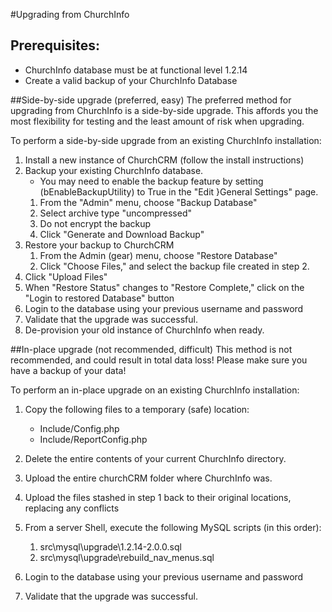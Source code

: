 #Upgrading from ChurchInfo

## Prerequisites:
* ChurchInfo database must be at functional level 1.2.14
* Create a valid backup of your ChurchInfo Database

##Side-by-side upgrade (preferred, easy)
The preferred method for upgrading from ChurchInfo is a side-by-side upgrade.  This affords you the most flexibility for testing and the least amount of risk when upgrading.

To perform a side-by-side upgrade from an existing ChurchInfo installation:

1. Install a new instance of ChurchCRM (follow the install instructions)
2. Backup your existing ChurchInfo database.
    * You may need to enable the backup feature by setting (bEnableBackupUtility) to True in the "Edit }General Settings" page.
    1. From the "Admin" menu, choose "Backup Database"
    2. Select archive type "uncompressed"
    3. Do not encrypt the backup
    3. Click "Generate and Download Backup"
3. Restore your backup to ChurchCRM
    1. From the Admin (gear) menu, choose "Restore Database"
    2. Click "Choose Files," and select the backup file created in step 2.
4. Click "Upload Files"
5. When "Restore Status" changes to "Restore Complete," click on the "Login to restored Database" button
6. Login to the database using your previous username and password
7. Validate that the upgrade was successful.
8. De-provision your old instance of ChurchInfo when ready.


##In-place upgrade (not recommended, difficult)
This method is not recommended, and could result in total data loss!  Please make sure you have a backup of your data!

To perform an in-place upgrade on an existing ChurchInfo installation:

1. Copy the following files to a temporary (safe) location:
    *  Include/Config.php
    *  Include/ReportConfig.php

2.  Delete the entire contents of your current ChurchInfo directory.
3.  Upload the entire churchCRM folder where ChurchInfo was.
4.  Upload the files stashed in step 1 back to their original locations, replacing any conflicts
3.  From a server Shell, execute the following MySQL scripts (in this order):
    1. src\mysql\upgrade\1.2.14-2.0.0.sql
    2. src\mysql\upgrade\rebuild_nav_menus.sql
6. Login to the database using your previous username and password
7. Validate that the upgrade was successful.

